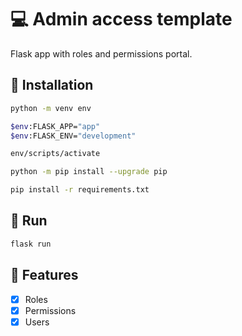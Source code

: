 # :computer: Admin access template

Flask app with roles and permissions portal.

## :floppy_disk: Installation

```bash
python -m venv env
```

```bash
$env:FLASK_APP="app"
$env:FLASK_ENV="development"
```

```bash
env/scripts/activate
```

```bash
python -m pip install --upgrade pip
```

```bash
pip install -r requirements.txt
```

## :runner: Run

```bash
flask run
```

## :pushpin: Features

- [x] Roles
- [x] Permissions
- [x] Users
